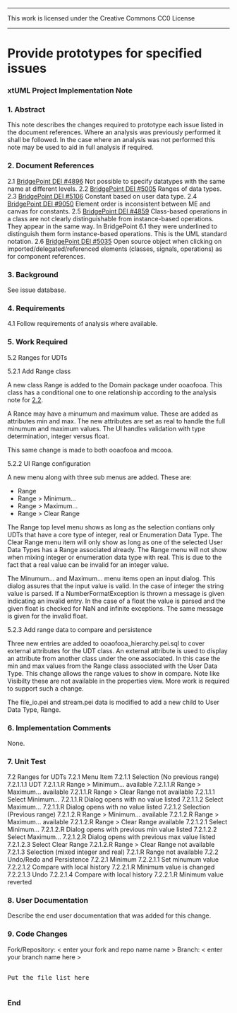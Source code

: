
---

This work is licensed under the Creative Commons CC0 License

---

# Provide prototypes for specified issues
### xtUML Project Implementation Note

### 1. Abstract

This note describes the changes required to prototype each issue listed in the document references.  Where an analysis was previously performed it shall be followed.  In the case where an analysis was not performed this note may be used to aid in full analysis if required.

### 2. Document References

<a id="2.1"></a>2.1 [BridgePoint DEI #4896](https://support.onefact.net/issues/4896) Not possible to specify datatypes with the same name at different levels.
<a id="2.2"></a>2.2 [BridgePoint DEI #5005](https://support.onefact.net/issues/5005) Ranges of data types.
<a id="2.3"></a>2.3 [BridgePoint DEI #5106](https://support.onefact.net/issues/5106) Constant based on user data type.
<a id="2.4"></a>2.4 [BridgePoint DEI #9050](https://support.onefact.net/issues/9050) Element order is inconsistent between ME and canvas for constants.
<a id="2.5"></a>2.5 [BridgePoint DEI #4859](https://support.onefact.net/issues/4859) Class-based operations in a class are not clearly distinguishable from instance-based operations. They appear in the same way. In BridgePoint 6.1 they were underlined to distinguish them form instance-based operations. This is the UML standard notation.
<a id="2.3"></a>2.6 [BridgePoint DEI #5035](https://support.onefact.net/issues/5035) Open source object when clicking on imported/delegated/referenced elements (classes, signals, operations) as for component references.

### 3. Background

See issue database.

### 4. Requirements

4.1 Follow requirements of analysis where available.

### 5. Work Required

5.2 Ranges for UDTs

5.2.1 Add Range class

A new class Range is added to the Domain package under ooaofooa.  This class has a conditional one to one relationship according to the analysis note for [2.2](#2.2).

A Rance may have a minumum and maximum value.  These are added as attributes min and max.  The new attributes are set as real to handle the full minumum and maximum values.  The UI handles validation with type determination, integer versus float.

This same change is made to both ooaofooa and mcooa.

5.2.2 UI Range configuration

A new menu along with three sub menus are added.  These are:

* Range
* Range > Minimum...
* Range > Maximum...
* Range > Clear Range

The Range top level menu shows as long as the selection contians only UDTs that have a core type of integer, real or Enumeration Data Type.  The Clear Range menu item will only show as long as one of the selected User Data Types has a Range associated already.  The Range menu will not show when mixing integer or enumeration data type with real.  This is due to the fact that a real value can be invalid for an integer value.

The Minumum... and Maximum... menu items open an input dialog.  This dialog assures that the input value is valid.  In the case of integer the string value is parsed.  If a NumberFormatException is thrown a message is given indicating an invalid entry.  In the case of a float the value is parsed and the given float is checked for NaN and infinite exceptions.  The same message is given for the invalid float.

5.2.3 Add range data to compare and persistence

Three new entries are added to ooaofooa_hierarchy.pei.sql to cover external attributes for the UDT class.  An external attribute is used to display an attribute from another class under the one associated.  In this case the min and max values from the Range class associated with the User Data Type.  This change allows the range values to show in compare.  Note like Visibilty these are not available in the properties view.  More work is required to support such a change.

The file_io.pei and stream.pei data is modified to add a new child to User Data Type, Range.

### 6. Implementation Comments

None.

### 7. Unit Test

7.2 Ranges for UDTs
7.2.1 Menu Item
7.2.1.1 Selection (No previous range)
7.2.1.1.1 UDT
7.2.1.1.R Range > Minimum... available
7.2.1.1.R Range > Maximum... available
7.2.1.1.R Range > Clear Range not available
7.2.1.1.1 Select Minimum...
7.2.1.1.R Dialog opens with no value listed
7.2.1.1.2 Select Maximum...
7.2.1.1.R Dialog opens with no value listed
7.2.1.2 Selection (Previous range)
7.2.1.2.R Range > Minimum... available
7.2.1.2.R Range > Maximum... available
7.2.1.2.R Range > Clear Range available
7.2.1.2.1 Select Minimum...
7.2.1.2.R Dialog opens with previous min value listed
7.2.1.2.2 Select Maximum...
7.2.1.2.R Dialog opens with previous max value listed
7.2.1.2.3 Select Clear Range
7.2.1.2.R Range > Clear Range not available
7.2.1.3 Selection (mixed integer and real)
7.2.1.R Range not available
7.2.2 Undo/Redo and Persistence
7.2.2.1 Minimum
7.2.2.1.1 Set minumum value
7.2.2.1.2 Compare with local history
7.2.2.1.R Minimum value is changed
7.2.2.1.3 Undo
7.2.2.1.4 Compare with local history
7.2.2.1.R Minimum value reverted


### 8. User Documentation

Describe the end user documentation that was added for this change.

### 9. Code Changes

Fork/Repository: < enter your fork and repo name name >
Branch: < enter your branch name here >

<pre>

Put the file list here

</pre>

### End

